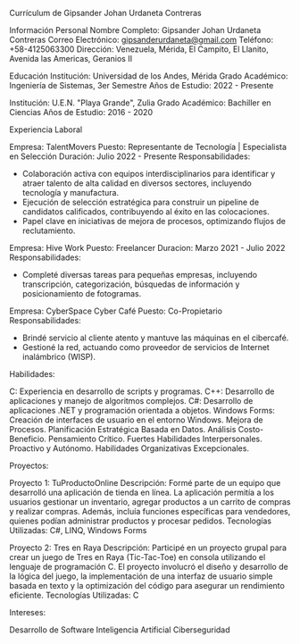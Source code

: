 Currículum de Gipsander Johan Urdaneta Contreras

Información Personal
Nombre Completo: Gipsander Johan Urdaneta Contreras
Correo Electrónico: gipsanderurdaneta@gmail.com
Teléfono: +58-4125063300
Dirección: Venezuela, Mérida, El Campito, El Llanito, Avenida las Americas, Geranios II

Educación
Institución: Universidad de los Andes, Mérida
Grado Académico: Ingeniería de Sistemas, 3er Semestre
Años de Estudio: 2022 - Presente

Institución: U.E.N. "Playa Grande", Zulia
Grado Académico: Bachiller en Ciencias
Años de Estudio: 2016 - 2020

Experiencia Laboral

Empresa: TalentMovers
Puesto: Representante de Tecnología | Especialista en Selección
Duración: Julio 2022 - Presente
Responsabilidades:
  - Colaboración activa con equipos interdisciplinarios para identificar y atraer talento de alta calidad en diversos sectores, incluyendo tecnología y manufactura.
  - Ejecución de selección estratégica para construir un pipeline de candidatos calificados, contribuyendo al éxito en las colocaciones.
  - Papel clave en iniciativas de mejora de procesos, optimizando flujos de reclutamiento.

Empresa: Hive Work
Puesto: Freelancer
Duracion: Marzo 2021 - Julio 2022
Responsabilidades:
  - Completé diversas tareas para pequeñas empresas, incluyendo transcripción, categorización, búsquedas de información y posicionamiento de fotogramas.

Empresa: CyberSpace Cyber Café
Puesto: Co-Propietario
Responsabilidades:
  - Brindé servicio al cliente atento y mantuve las máquinas en el cibercafé.
  - Gestioné la red, actuando como proveedor de servicios de Internet inalámbrico (WISP).

Habilidades:

C: Experiencia en desarrollo de scripts y programas.
C++: Desarrollo de aplicaciones y manejo de algoritmos complejos.
C#: Desarrollo de aplicaciones .NET y programación orientada a objetos.
Windows Forms: Creación de interfaces de usuario en el entorno Windows.
Mejora de Procesos.
Planificación Estratégica Basada en Datos.
Análisis Costo-Beneficio.
Pensamiento Crítico.
Fuertes Habilidades Interpersonales.
Proactivo y Autónomo.
Habilidades Organizativas Excepcionales.

Proyectos:

Proyecto 1: TuProductoOnline
Descripción: Formé parte de un equipo que desarrolló una aplicación de tienda en línea. La aplicación permitía a los usuarios gestionar un inventario, agregar productos a un carrito de compras y realizar compras. Además, incluía funciones específicas para vendedores, quienes podían administrar productos y procesar pedidos.
Tecnologías Utilizadas: C#, LINQ, Windows Forms

Proyecto 2: Tres en Raya
Descripción: Participé en un proyecto grupal para crear un juego de Tres en Raya (Tic-Tac-Toe) en consola utilizando el lenguaje de programación C. El proyecto involucró el diseño y desarrollo de la lógica del juego, la implementación de una interfaz de usuario simple basada en texto y la optimización del código para asegurar un rendimiento eficiente.
Tecnologías Utilizadas: C

Intereses:

Desarrollo de Software
Inteligencia Artificial
Ciberseguridad
